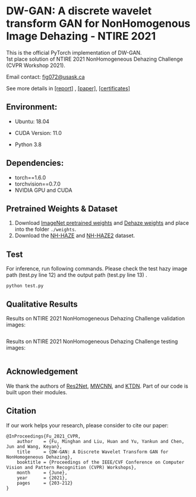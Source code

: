 # DW-GAN: A discrete wavelet transform GAN for NonHomogenous Image Dehazing - NTIRE 2021

This is the official PyTorch implementation of DW-GAN.  
1st place solution of NTIRE 2021 NonHomogeneous Dehazing Challenge (CVPR Workshop 2021).

Email contact: fig072@usask.ca

See more details in  [[report]](https://openaccess.thecvf.com/content/CVPR2021W/NTIRE/papers/Ancuti_NTIRE_2021_NonHomogeneous_Dehazing_Challenge_Report_CVPRW_2021_paper.pdf) , [[paper]](https://openaccess.thecvf.com/content/CVPR2021W/NTIRE/papers/Fu_DW-GAN_A_Discrete_Wavelet_Transform_GAN_for_NonHomogeneous_Dehazing_CVPRW_2021_paper.pdf), [[certificates]](https://data.vision.ee.ethz.ch/cvl/ntire21/NTIRE2021awards_certificates.pdf)

## Environment:

- Ubuntu: 18.04

- CUDA Version: 11.0 
- Python 3.8

## Dependencies:

- torch==1.6.0
- torchvision==0.7.0
- NVIDIA GPU and CUDA

## Pretrained Weights & Dataset

1. Download [ImageNet pretrained weights](https://drive.google.com/file/d/1aZQyF16pziCxKlo7BvHHkrMwb8-RurO_/view?usp=drive_link) and [Dehaze weights](https://drive.google.com/file/d/1h_HaRWwvx-ViCCKJK9oODlwS_lWNxt4B/view?usp=sharing) and place into the folder ```./weights```.  
2. Download the [NH-HAZE](https://data.vision.ee.ethz.ch/cvl/ntire20/nh-haze/) and [NH-HAZE2](https://competitions.codalab.org/competitions/28032#participate) dataset.

## Test

For inference, run following commands. Please check the test hazy image path (test.py line 12) and the output path (test.py line 13) .

```
python test.py
```

## Qualitative Results

Results on NTIRE 2021 NonHomogeneous Dehazing Challenge validation images:  

<div style="text-align: center">
<img alt="" src="/Image/validation.png" style="display: inline-block;" />
</div>

Results on NTIRE 2021 NonHomogeneous Dehazing Challenge testing images:

<div style="text-align: center">
<img alt="" src="/Image/test.png" style="display: inline-block;" />
</div>


## Acknowledgement

We thank the authors of [Res2Net](https://mmcheng.net/res2net/), [MWCNN](https://github.com/lpj0/MWCNN.git), and [KTDN](https://github.com/GlassyWu/KTDN). Part of our code is built upon their modules.

## Citation

If our work helps your research, please consider to cite our paper:

```
@InProceedings{Fu_2021_CVPR,
    author    = {Fu, Minghan and Liu, Huan and Yu, Yankun and Chen, Jun and Wang, Keyan},
    title     = {DW-GAN: A Discrete Wavelet Transform GAN for NonHomogeneous Dehazing},
    booktitle = {Proceedings of the IEEE/CVF Conference on Computer Vision and Pattern Recognition (CVPR) Workshops},
    month     = {June},
    year      = {2021},
    pages     = {203-212}
}
```



